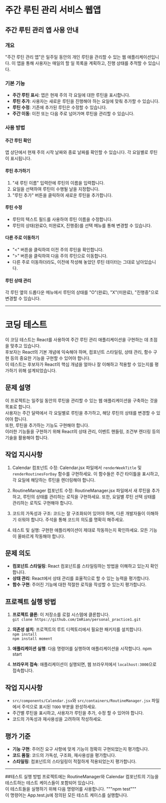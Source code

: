 # 주간 루틴 관리 서비스 웹앱

## 주간 루틴 관리 앱 사용 안내

### 개요

"주간 루틴 관리 앱"은 일주일 동안의 개인 루틴을 관리할 수 있는 웹 애플리케이션입니다. 이 앱을 통해 사용자는 매일의 할 일 목록을 계획하고, 진행 상태를 추적할 수 있습니다.

### 기본 기능

- **주간 루틴 표시**: 앱은 현재 주의 각 요일에 대한 루틴을 표시합니다.
- **루틴 추가**: 사용자는 새로운 루틴을 진행해야 하는 요일에 맞춰 추가할 수 있습니다.
- **루틴 수정**: 기존에 추가된 루틴은 수정할 수 있습니다.
- **주간 이동**: 이전 또는 다음 주로 넘어가며 루틴을 관리할 수 있습니다.

### 사용 방법

#### 주간 루틴 확인

앱 상단에서 현재 주의 시작 날짜와 종료 날짜를 확인할 수 있습니다. 각 요일별로 루틴이 표시됩니다.

#### 루틴 추가하기

1. "새 루틴 이름" 입력란에 루틴의 이름을 입력합니다.
2. 요일을 선택하여 루틴이 수행될 날을 지정합니다.
3. "루틴 추가" 버튼을 클릭하여 새로운 루틴을 추가합니다.

#### 루틴 수정

- 루틴의 텍스트 필드를 사용하여 루틴 이름을 수정합니다.
- 루틴의 상태(완료O, 미완료X, 진행중)를 선택 메뉴를 통해 변경할 수 있습니다.

#### 다른 주로 이동하기

- "<" 버튼을 클릭하여 이전 주의 루틴을 확인합니다.
- ">" 버튼을 클릭하여 다음 주의 루틴으로 이동합니다.
- 다른 주로 이동하더라도, 이전에 작성해 놓았던 루틴 데이터는 그대로 남아있습니다.

#### 루틴 상태 관리

각 루틴 옆의 드롭다운 메뉴에서 루틴의 상태를 "O"(완료), "X"(미완료), "진행중"으로 변경할 수 있습니다.

***
# 코딩 테스트 
이 코딩 테스트는 React를 사용하여 주간 루틴 관리 애플리케이션을 구현하는 데 초점을 맞추고 있습니다.  
후보자는 React의 기본 개념에 익숙해야 하며, 컴포넌트 스타일링, 상태 관리, 함수 구현 등의 중요한 기능을 구현할 수 있어야 합니다.  
이 테스트는 후보자가 React의 핵심 개념을 얼마나 잘 이해하고 적용할 수 있는지를 평가하기 위해 설계되었습니다.

## 문제 설명
이 프로젝트는 일주일 동안의 루틴을 관리할 수 있는 웹 애플리케이션을 구축하는 것을 목표로 합니다.  
사용자는 주간 달력에서 각 요일별로 루틴을 추가하고, 해당 루틴의 상태를 변경할 수 있어야 합니다.  
또한, 루틴을 추가하는 기능도 구현해야 합니다.  
이러한 기능들을 구현하기 위해 React의 상태 관리, 이벤트 핸들링, 조건부 렌더링 등의 기술을 활용해야 합니다.

## 작업 지시사항
1. Calendar 컴포넌트 수정: Calendar.jsx 파일에서 `renderWeekTitle` 및 `renderRoutinesForDay` 함수를 구현하세요. 이 함수들은 주간 타이틀을 표시하고, 각 요일에 해당하는 루틴을 렌더링해야 합니다.

2. RoutineManager 컴포넌트 수정: RoutineManager.jsx 파일에서 새 루틴을 추가하고, 루틴의 상태를 관리하는 로직을 구현하세요. 또한, 요일별 루틴 선택 상태를 관리하는 로직도 구현해야 합니다.

3. 코드의 가독성과 구조: 코드는 잘 구조화되어 있어야 하며, 다른 개발자들이 이해하기 쉬워야 합니다. 주석을 통해 코드의 의도를 명확히 해주세요.

4. 테스트 및 실행: 구현한 애플리케이션이 제대로 작동하는지 확인하세요. 모든 기능이 올바르게 작동해야 합니다.

## 문제 의도

- **컴포넌트 스타일링**: React 컴포넌트를 스타일링하는 방법을 이해하고 있는지 확인합니다.
- **상태 관리**: React에서 상태 관리를 효율적으로 할 수 있는 능력을 평가합니다.
- **함수 구현**: 주어진 기능에 대한 적절한 로직을 작성할 수 있는지 평가합니다.

## 프로젝트 실행 방법

1. **프로젝트 클론**: 이 저장소를 로컬 시스템에 클론합니다.  
```git clone https://github.com/ImRian/personal_practice1.git```

2. **의존성 설치**: 프로젝트의 루트 디렉토리에서 필요한 패키지를 설치합니다.  
```npm install```  
```npm install moment```

3. **애플리케이션 실행**: 다음 명령어를 실행하여 애플리케이션을 시작합니다.
npm start

4. **브라우저 접속**: 애플리케이션이 실행되면, 웹 브라우저에서 `localhost:3000`으로 접속합니다.

## 작업 지시사항

- `src/components/Calendar.jsx`와 `src/containers/RoutineManager.jsx` 파일에서 주석으로 표시된 `TODO` 부분을 완성하세요.
- 주간별 루틴을 표시하고, 사용자가 루틴을 추가, 수정 할 수 있어야 합니다.
- 코드의 가독성과 재사용성을 고려하여 작성하세요.

## 평가 기준

- **기능 구현**: 주어진 요구 사항에 맞게 기능이 정확히 구현되었는지 평가합니다.
- **코드 품질**: 코드의 가독성, 구조화, 재사용성을 평가합니다.
- **스타일링**: 컴포넌트의 스타일링이 적절하게 적용되었는지 평가합니다.

***
##테스트 실행 방법
프로젝트에는 RoutineManager와 Calendar 컴포넌트의 기능을 테스트하는 테스트 케이스들이 포함되어 있습니다.  
이 테스트들을 실행하기 위해 다음 명령어를 사용합니다.
"""npm test"""  
이 명령어는 App.test.js에 정의된 모든 테스트 케이스를 실행합니다.
